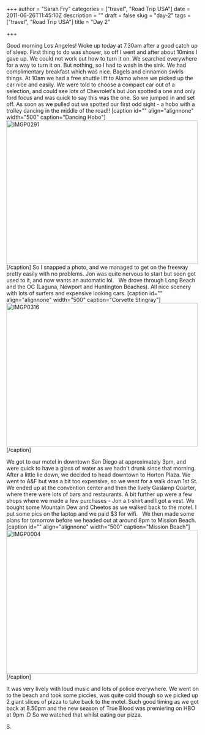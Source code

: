 +++
author = "Sarah Fry"
categories = ["travel", "Road Trip USA"]
date = 2011-06-26T11:45:10Z
description = ""
draft = false
slug = "day-2"
tags = ["travel", "Road Trip USA"]
title = "Day 2"

+++


Good morning Los Angeles! Woke up today at 7.30am after a good catch up of sleep. First thing to do was shower, so off I went and after about 10mins I gave up. We could not work out how to turn it on. We searched everywhere for a way to turn it on. But nothing, so I had to wash in the sink. We had complimentary breakfast which was nice. Bagels and cinnamon swirls things. At 10am we had a free shuttle lift to Alamo where we picked up the car nice and easily. We were told to choose a compact car out of a selection, and could see lots of Chevrolet's but Jon spotted a one and only ford focus and was quick to say this was the one. So we jumped in and set off. As soon as we pulled out we spotted our first odd sight - a hobo with a trolley dancing in the middle of the road!!
[caption id="" align="alignnone" width="500" caption="Dancing Hobo"]<a title="IMGP0291 by jonfry22, on Flickr" href="http://www.flickr.com/photos/jonfry22/5875440800/"><img src="http://farm6.static.flickr.com/5235/5875440800_98dd242f84.jpg" alt="IMGP0291" width="500" height="375" /></a>[/caption]
So I snapped a photo, and we managed to get on the freeway pretty easily with no problems. Jon was quite nervous to start but soon got used to it, and now wants an automatic lol.
&nbsp;
We drove through Long Beach and the OC (Laguna, Newport and Huntington Beaches). All nice scenery with lots of surfers and expensive looking cars.
[caption id="" align="alignnone" width="500" caption="Corvette Stingray"]<a title="IMGP0316 by jonfry22, on Flickr" href="http://www.flickr.com/photos/jonfry22/5876210910/"><img src="http://farm6.static.flickr.com/5111/5876210910_841f175011.jpg" alt="IMGP0316" width="500" height="375" /></a>[/caption]

We got to our motel in downtown San Diego at approximately 3pm, and were quick to have a glass of water as we hadn't drunk since that morning. After a little lie down, we decided to head downtown to Horton Plaza. We went to A&amp;F but was a bit too expensive, so we went for a walk down 1st St. We ended up at the convention center and then the lively Gaslamp Quarter, where there were lots of bars and restaurants. A bit further up were a few shops where we made a few purchases - Jon a t-shirt and I got a vest. We bought some Mountain Dew and Cheetos as we walked back to the motel. I put some pics on the laptop and we paid $3 for wifi.
&nbsp;
We then made some plans for tomorrow before we headed out at around 8pm to Mission Beach.
[caption id="" align="alignnone" width="500" caption="Mission Beach"]<a title="IMGP0004 by jonfry22, on Flickr" href="http://www.flickr.com/photos/jonfry22/5875647527/"><img src="http://farm6.static.flickr.com/5065/5875647527_1ba5f58ca5.jpg" alt="IMGP0004" width="500" height="375" /></a>[/caption]

It was very lively with loud music and lots of police everywhere. We went on to the beach and took some piccies, was quite cold though so we picked up 2 giant slices of pizza to take back to the motel. Such good timing as we got back at 8.50pm and the new season of True Blood was premiering on HBO at 9pm :D So we watched that whilst eating our pizza.

S.


